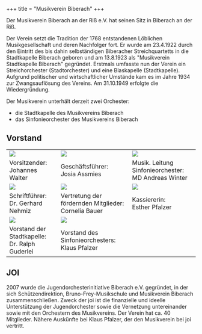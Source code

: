 +++
title = "Musikverein Biberach"
+++

Der Musikverein Biberach an der Riß e.V. hat seinen Sitz in Biberach an der Riß.

Der Verein setzt die Tradition der 1768 entstandenen Löblichen Musikgesellschaft und deren Nachfolger fort. Er wurde am 23.4.1922 durch den Eintritt des bis dahin selbständigen Biberacher Streichquartetts in die Stadtkapelle Biberach geboren und am 13.8.1923 als "Musikverein Stadtkapelle Biberach" gegründet. Erstmals umfasste nun der Verein ein Streichorchester (Stadtorchester) und eine Blaskapelle (Stadtkapelle). Aufgrund politischer und wirtschaftlicher Umstände kam es im Jahre 1934 zur Zwangsauflösung des Vereins. Am 31.10.1949 erfolgte die Wiedergründung.

Der Musikverein unterhält derzeit zwei Orchester:

 - die Stadtkapelle des Musikvereins Biberach
 - das Sinfonieorchester des Musikvereins Biberach

## Vorstand

|          |                    |            |
|----------|--------------------|------------|
|<img src="/img/Portrait_Placeholder.png" class="img-responsive img-responsive-table" >|<img src="../Josia_Assmies.jpg" class="img-responsive img-responsive-table" >|<img src="../Andreas_Winter.jpg" class="img-responsive img-responsive-table" >|
| Vorsitzender: <br /> Johannes Walter | Geschäftsführer: <br />Josia Assmies | Musik. Leitung Sinfonieorchester: <br />MD Andreas Winter|
|<img src="../Gerhard_Nehmiz.jpg" class="img-responsive-table" >|<img src="../Cornelia_Bauer.jpg" class="img-responsive-table" >|<img src="../Esther_Pfalzer.jpg" class="img-responsive-table" >|
| Schriftführer: <br />Dr. Gerhard Nehmiz | Vertretung der fördernden Mitglieder: <br />Cornelia Bauer |Kassiererin: <br />Esther Pfalzer|
|<img src="../Ralph_Guderlei.png" class="img-responsive-table" >|<img src="../Klaus_Pfalzer.jpg" class="img-responsive-table"  >||
| Vorstand der Stadtkapelle: <br />Dr. Ralph Guderlei | Vorstand des Sinfonieorchesters: <br />Klaus Pfalzer | |

## JOI

2007 wurde die Jugendorchesterinitiative Biberach e.V. gegründet, in der sich Schützendirektion, Bruno-Frey-Musikschule und Musikverein Biberach zusammenschließen. Zweck der joi ist die finanzielle und ideelle Unterstützung der Jugendorchester sowie die Vernetzung untereinander sowie mit den Orchestern des Musikvereins. Der Verein hat ca. 40 Mitglieder. Nähere Auskünfte bei Klaus Pfalzer, der den Musikverein bei joi vertritt.

